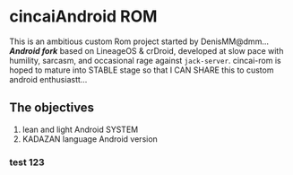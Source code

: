 # cincaiAndroid ROM

This is an ambitious custom Rom project started by DenisMM@dmm...   
**_Android fork_** based on LineageOS & crDroid, developed at slow pace with humility, sarcasm, and occasional rage against `jack-server`. cincai-rom is hoped to mature into STABLE stage so that I CAN SHARE this to custom android enthusiastt...

## The objectives
1. lean and light Android SYSTEM
2. KADAZAN language Android version


<!--
**cincaiAndroid/cincaiAndroid** is a ✨ _special_ ✨ repository because its `README.md` (this file) appears on your GitHub profile.

Here are some ideas to get you started:

- 🔭 I’m currently Alright...
- 🌱 I’m currently learning ...
- 👯 I’m looking to collaborate on ...
- 🤔 I’m looking for help with ...
- 💬 Ask me about ...
- 📫 How to reach me: ...
- 😄 Pronouns: ...
- ⚡ Fun fact: ...
-->


### test 123
